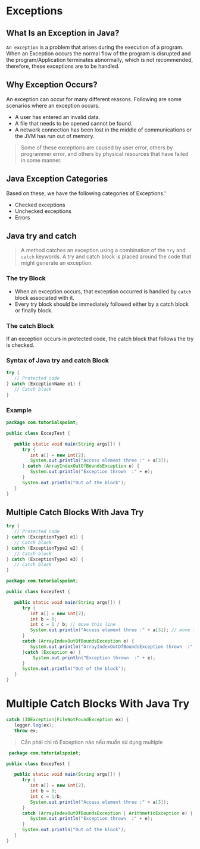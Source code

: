 # Exceptions

## What Is an Exception in Java?

`An exception` is a problem that arises during the execution of a program. When an Exception occurs the normal flow of the program is disrupted and the program/Application terminates abnormally, which is not recommended, therefore, these exceptions are to be handled.

## Why Exception Occurs?

An exception can occur for many different reasons. Following are some scenarios where an exception occurs.
- A user has entered an invalid data.
- A file that needs to be opened cannot be found.
- A network connection has been lost in the middle of communications or the JVM has run out of memory.

> Some of these exceptions are caused by user error, others by programmer error, and others by physical resources that have failed in some manner.

## Java Exception Categories

Based on these, we have the following categories of Exceptions.'
- Checked exceptions
- Unchecked exceptions
- Errors

## Java try and catch

> A method catches an exception using a combination of the `try` and `catch` keywords. A try and catch block is placed around the code that might generate an exception. 

### The try Block

- When an exception occurs, that exception occurred is handled by `catch` block associated with it. 
- Every try block should be immediately followed either by a catch block or finally block.

### The catch Block

If an exception occurs in protected code, the catch block that follows the try is checked.

### Syntax of Java try and catch Block

```java
try {
   // Protected code
} catch (ExceptionName e1) {
   // Catch block
}
```

### Example

```java
package com.tutorialspoint;

public class ExcepTest {

   public static void main(String args[]) {
      try {
         int a[] = new int[2];
         System.out.println("Access element three :" + a[3]);
      } catch (ArrayIndexOutOfBoundsException e) {
         System.out.println("Exception thrown  :" + e);
      }
      System.out.println("Out of the block");
   }
}
```

## Multiple Catch Blocks With Java Try

```java
try {
   // Protected code
} catch (ExceptionType1 e1) {
   // Catch block
} catch (ExceptionType2 e2) {
   // Catch block
} catch (ExceptionType3 e3) {
   // Catch block
}
```

```java
package com.tutorialspoint;

public class ExcepTest {

   public static void main(String args[]) {
      try {
         int a[] = new int[2];
         int b = 0;
         int c = 1 / b; // move this line 
         System.out.println("Access element three :" + a[3]); // move this line 
      }
      catch (ArrayIndexOutOfBoundsException e) {
         System.out.println("ArrayIndexOutOfBoundsException thrown  :" + e);
      }catch (Exception e) {
          System.out.println("Exception thrown  :" + e);
      }
      System.out.println("Out of the block");
   }
}
```

# Multiple Catch Blocks With Java Try

```java
catch (IOException|FileNotFoundException ex) {
   logger.log(ex);
   throw ex;
```

> Cần phải chỉ rõ Exception nào nếu muốn sử dụng multiple

```java
 package com.tutorialspoint;

public class ExcepTest {

   public static void main(String args[]) {
      try {
         int a[] = new int[2];
         int b = 0;
         int c = 1/b;
         System.out.println("Access element three :" + a[3]);
      }
      catch (ArrayIndexOutOfBoundsException | ArithmeticException e) {
         System.out.println("Exception thrown  :" + e);
      }
      System.out.println("Out of the block");
   }
}
```